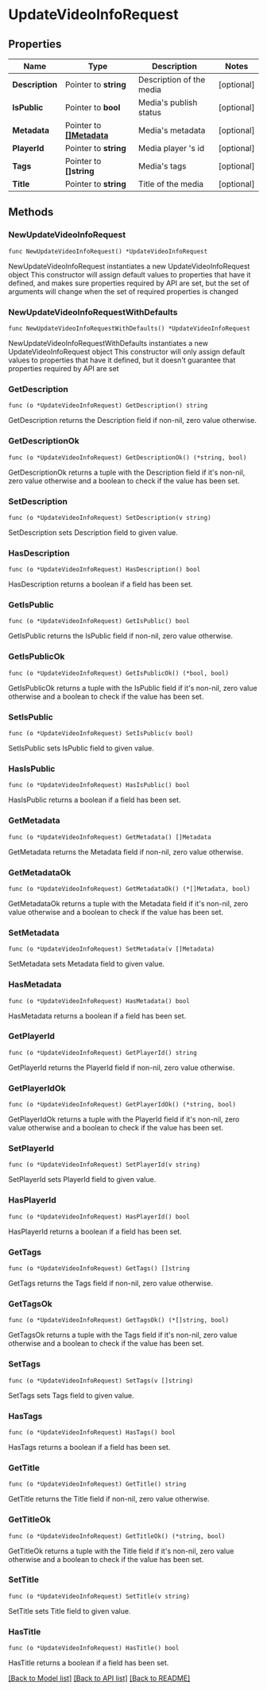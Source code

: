 # UpdateVideoInfoRequest

## Properties

Name | Type | Description | Notes
------------ | ------------- | ------------- | -------------
**Description** | Pointer to **string** | Description of the media | [optional] 
**IsPublic** | Pointer to **bool** | Media&#39;s publish status | [optional] 
**Metadata** | Pointer to [**[]Metadata**](Metadata.md) | Media&#39;s metadata | [optional] 
**PlayerId** | Pointer to **string** | Media player &#39;s id | [optional] 
**Tags** | Pointer to **[]string** | Media&#39;s tags | [optional] 
**Title** | Pointer to **string** | Title of the media | [optional] 

## Methods

### NewUpdateVideoInfoRequest

`func NewUpdateVideoInfoRequest() *UpdateVideoInfoRequest`

NewUpdateVideoInfoRequest instantiates a new UpdateVideoInfoRequest object
This constructor will assign default values to properties that have it defined,
and makes sure properties required by API are set, but the set of arguments
will change when the set of required properties is changed

### NewUpdateVideoInfoRequestWithDefaults

`func NewUpdateVideoInfoRequestWithDefaults() *UpdateVideoInfoRequest`

NewUpdateVideoInfoRequestWithDefaults instantiates a new UpdateVideoInfoRequest object
This constructor will only assign default values to properties that have it defined,
but it doesn't guarantee that properties required by API are set

### GetDescription

`func (o *UpdateVideoInfoRequest) GetDescription() string`

GetDescription returns the Description field if non-nil, zero value otherwise.

### GetDescriptionOk

`func (o *UpdateVideoInfoRequest) GetDescriptionOk() (*string, bool)`

GetDescriptionOk returns a tuple with the Description field if it's non-nil, zero value otherwise
and a boolean to check if the value has been set.

### SetDescription

`func (o *UpdateVideoInfoRequest) SetDescription(v string)`

SetDescription sets Description field to given value.

### HasDescription

`func (o *UpdateVideoInfoRequest) HasDescription() bool`

HasDescription returns a boolean if a field has been set.

### GetIsPublic

`func (o *UpdateVideoInfoRequest) GetIsPublic() bool`

GetIsPublic returns the IsPublic field if non-nil, zero value otherwise.

### GetIsPublicOk

`func (o *UpdateVideoInfoRequest) GetIsPublicOk() (*bool, bool)`

GetIsPublicOk returns a tuple with the IsPublic field if it's non-nil, zero value otherwise
and a boolean to check if the value has been set.

### SetIsPublic

`func (o *UpdateVideoInfoRequest) SetIsPublic(v bool)`

SetIsPublic sets IsPublic field to given value.

### HasIsPublic

`func (o *UpdateVideoInfoRequest) HasIsPublic() bool`

HasIsPublic returns a boolean if a field has been set.

### GetMetadata

`func (o *UpdateVideoInfoRequest) GetMetadata() []Metadata`

GetMetadata returns the Metadata field if non-nil, zero value otherwise.

### GetMetadataOk

`func (o *UpdateVideoInfoRequest) GetMetadataOk() (*[]Metadata, bool)`

GetMetadataOk returns a tuple with the Metadata field if it's non-nil, zero value otherwise
and a boolean to check if the value has been set.

### SetMetadata

`func (o *UpdateVideoInfoRequest) SetMetadata(v []Metadata)`

SetMetadata sets Metadata field to given value.

### HasMetadata

`func (o *UpdateVideoInfoRequest) HasMetadata() bool`

HasMetadata returns a boolean if a field has been set.

### GetPlayerId

`func (o *UpdateVideoInfoRequest) GetPlayerId() string`

GetPlayerId returns the PlayerId field if non-nil, zero value otherwise.

### GetPlayerIdOk

`func (o *UpdateVideoInfoRequest) GetPlayerIdOk() (*string, bool)`

GetPlayerIdOk returns a tuple with the PlayerId field if it's non-nil, zero value otherwise
and a boolean to check if the value has been set.

### SetPlayerId

`func (o *UpdateVideoInfoRequest) SetPlayerId(v string)`

SetPlayerId sets PlayerId field to given value.

### HasPlayerId

`func (o *UpdateVideoInfoRequest) HasPlayerId() bool`

HasPlayerId returns a boolean if a field has been set.

### GetTags

`func (o *UpdateVideoInfoRequest) GetTags() []string`

GetTags returns the Tags field if non-nil, zero value otherwise.

### GetTagsOk

`func (o *UpdateVideoInfoRequest) GetTagsOk() (*[]string, bool)`

GetTagsOk returns a tuple with the Tags field if it's non-nil, zero value otherwise
and a boolean to check if the value has been set.

### SetTags

`func (o *UpdateVideoInfoRequest) SetTags(v []string)`

SetTags sets Tags field to given value.

### HasTags

`func (o *UpdateVideoInfoRequest) HasTags() bool`

HasTags returns a boolean if a field has been set.

### GetTitle

`func (o *UpdateVideoInfoRequest) GetTitle() string`

GetTitle returns the Title field if non-nil, zero value otherwise.

### GetTitleOk

`func (o *UpdateVideoInfoRequest) GetTitleOk() (*string, bool)`

GetTitleOk returns a tuple with the Title field if it's non-nil, zero value otherwise
and a boolean to check if the value has been set.

### SetTitle

`func (o *UpdateVideoInfoRequest) SetTitle(v string)`

SetTitle sets Title field to given value.

### HasTitle

`func (o *UpdateVideoInfoRequest) HasTitle() bool`

HasTitle returns a boolean if a field has been set.


[[Back to Model list]](../README.md#documentation-for-models) [[Back to API list]](../README.md#documentation-for-api-endpoints) [[Back to README]](../README.md)


